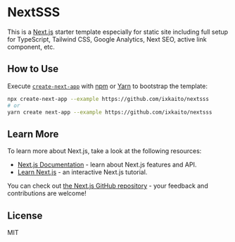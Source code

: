 # NextSSS

This is a [Next.js](https://nextjs.org/) starter template especially for static site including full setup for TypeScript, Tailwind CSS, Google Analytics, Next SEO, active link component, etc.

## How to Use

Execute [`create-next-app`](https://github.com/vercel/next.js/tree/canary/packages/create-next-app) with [npm](https://docs.npmjs.com/cli/init) or [Yarn](https://yarnpkg.com/lang/en/docs/cli/create/) to bootstrap the template:

```bash
npx create-next-app --example https://github.com/ixkaito/nextsss
# or
yarn create next-app --example https://github.com/ixkaito/nextsss
```

## Learn More

To learn more about Next.js, take a look at the following resources:

- [Next.js Documentation](https://nextjs.org/docs) - learn about Next.js features and API.
- [Learn Next.js](https://nextjs.org/learn) - an interactive Next.js tutorial.

You can check out [the Next.js GitHub repository](https://github.com/vercel/next.js/) - your feedback and contributions are welcome!

## License

MIT
